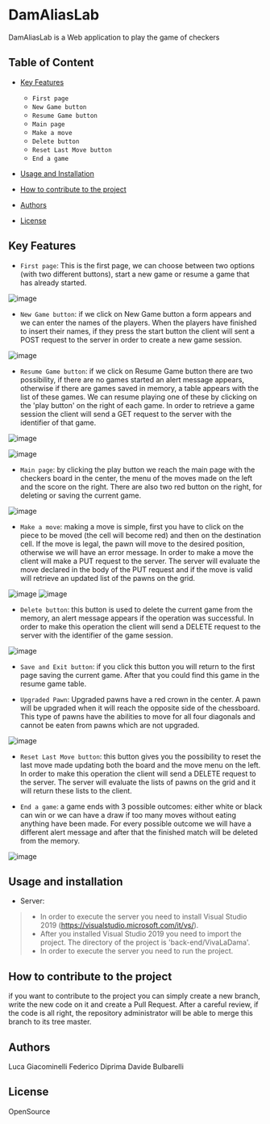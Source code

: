 # DamAliasLab
DamAliasLab is a Web application to play the game of checkers

## Table of Content

- [Key Features](#key-features)
    - `First page`
    - `New Game button`
    - `Resume Game button`
    - `Main page`
    - `Make a move`
    - `Delete button`
    - `Reset Last Move button`
    - `End a game`
    
    
- [Usage and Installation](#usage-and-installation)
- [How to contribute to the project](#how-to-contribute-to-the-project)
- [Authors](#authors)
- [License](#license)

## Key Features

- `First page`: This is the first page, we can choose between two options (with two different buttons), start a new game or resume a game that has already started.

![image](/front-end/screen/firstPage.png)

- `New Game button`: if we click on New Game button a form appears and we can enter the names of the players. When the players have finished to insert their names, if they press the start button the client will sent a POST request to the server in order to create a new game session.

![image](/front-end/screen/firstPage-newGame.png)

- `Resume Game button`: if we click on Resume Game button there are two possibility, if there are no games started an alert message appears, otherwise if there are games saved in memory, a table appears with the list of these games. We can resume playing one of these by clicking on the 'play button' on the right of each game. In order to retrieve a game session the client will send a GET request to the server with the identifier of that game.

![image](/front-end/screen/firstPage-noStartedGames.png)

![image](/front-end/screen/firstPage-resumeGame.png)

- `Main page`: by clicking the play button we reach the main page with the checkers board in the center, the menu of the moves made on the left and the score on the right. There are also two red button on the right, for deleting or saving the current game.

![image](/front-end/screen/mainPage.png)

- `Make a move`: making a move is simple, first you have to click on the piece to be moved (the cell will become red) and then on the destination cell. If the move is legal, the pawn will move to the desired position, otherwise we will have an error message. In order to make a move the client will make a PUT request to the server. The server will evaluate the move declared in the body of the PUT request and if the move is valid will retrieve an updated list of the pawns on the grid.

![image](/front-end/screen/mainPage-selectedPawn.png) 
![image](/front-end/screen/mainPage-moveDone.png)

- `Delete button`: this button is used to delete the current game from the memory, an alert message appears if the operation was successful. In order to make this operation the client will send a DELETE request to the server with the identifier of the game session.

![image](/front-end/screen/mainPage-deleteGame.png) 

- `Save and Exit button`: if you click this button you will return to the first page saving the current game. After that you could find this game in the resume game table.

- `Upgraded Pawn`: Upgraded pawns have a red crown in the center. A pawn will be upgraded when it will reach the opposite side of the chessboard. This type of pawns have the abilities to move for all four diagonals and cannot be eaten from pawns which are not upgraded.

![image](/front-end/screen/mainPage-upgradedPawn.png) 

- `Reset Last Move button`: this button gives you the possibility to reset the last move made updating both the board and the move menu on the left. In order to make this operation the client will send a DELETE request to the server. The server will evaluate the lists of pawns on the grid and it will return these lists to the client.

- `End a game`: a game ends with 3 possible outcomes: either white or black can win or we can have a draw if too many moves without eating anything have been made. For every possible outcome we will have a different alert message and after that the finished match will be deleted from the memory.

![image](/front-end/screen/mainPage-gameFinished.png) 









## Usage and installation

- Server:
>* In order to execute the server you need to install Visual Studio 2019 (https://visualstudio.microsoft.com/it/vs/). 
>* After you installed Visual Studio 2019 you need to import the project. The directory of the project is 'back-end/VivaLaDama'.
>* In order to execute the server you need to run the project.










## How to contribute to the project
if you want to contribute to the project you can simply create a new branch, write the new code on it and create a Pull Request.
After a careful review, if the code is all right, the repository administrator will be able to merge this branch to its tree master.









## Authors
Luca Giacominelli
Federico Diprima
Davide Bulbarelli

## License
OpenSource
